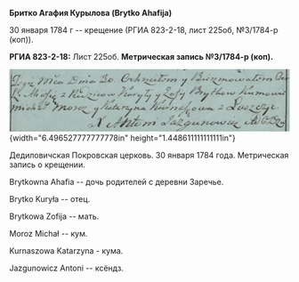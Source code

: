 **Бритко Агафия Курылова (Brytko Ahafija)**

30 января 1784 г -- крещение (РГИА 823-2-18, лист 225об, №3/1784-р
(коп)).

**РГИА 823-2-18:** Лист 225об. **Метрическая запись №3/1784-р (коп).**

![](./media/eddd8aa4b49865d795571e28aec21367e4564f91.png){width="6.496527777777778in"
height="1.448611111111111in"}

Дедиловичская Покровская церковь. 30 января 1784 года. Метрическая
запись о крещении.

Brytkowna Ahafia -- дочь родителей с деревни Заречье.

Brytko Kuryła -- отец.

Brytkowa Zofija -- мать.

Moroz Michał -- кум.

Kurnaszowa Katarzyna - кума.

Jazgunowicz Antoni -- ксёндз.
